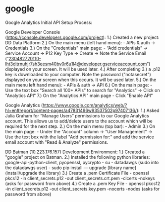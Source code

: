 # google

Google Analytics Initial API Setup Process:

Google Developer Console (https://console.developers.google.com/project):
1.) Created a new project: DD Data Platform
2.) On the main menu (left hand menu):
       - APIs & auth -> Credentials
3.) On the "Credentials" main page:
       - “Add credentials” -> Service Account -> P12 Key Type -> Create -> Note the Service Email (“230482720110-lht3ditrnuhjr7sh3eesm40bv0r6u1l4@developer.gserviceaccount.com”) displayed on your screen.          It will be used later. 
4.) After completing 3.) a .p12 key is downloaded to your computer.  Note the password ("notasecret") displayed on your screen when this occurs.  It will be used later.
5.) On the main menu left hand menu):
       - APIs & auth -> API
6.) On the main page:
       - Use the text box "Search all 100+ APIs" to search for "Analytics" -> Click on "Analytics API"
7.) On the "Analytics API" main page
       - Click "Enable API"

Google Analytics (https://www.google.com/analytics/web/?hl=en#report/content-pages/a47831496w93537502p97407136/):
1.) Asked Julia Graham for “Manage Users” permissions to our Google Analytics account.  This allows us to add/delete users to the account which will be required for the next step.
2.) On the main menu (top bar):
       - Admin 
3.) On the main page:
       - Under the "Account" column -> "User Management" -> Use the text box with the label "Add permission for:" and add the service email account with "Read & Analyze" permissions.

DD Batman (10.223.176.157) Development Environment:
1.) Created a "google" project on Batman.
2.) Installed the following python libraries: google-api-python-client, pyopenssl, pycrypto
       - su - datadawgs (sudo into the datadawgs user)
       - sudo pip install — upgrade [library name] (install/upgrade the library)
3.) Create a .pem Certificate File
       - openssl pkcs12 -in client_secrets.p12 -out client_secrets.crt.pem -clcerts -nokeys (asks for password from above) 
4.) Create a .pem Key File 
       - openssl pkcs12 -in client_secrets.p12 -out client_secrets.key.pem -nocerts -nodes (asks for password from above) 

